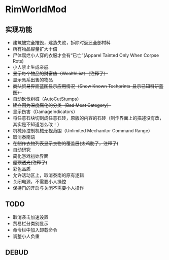 # RimWorldMod

## 实现功能

- 建筑被完全摧毁，建造失败，拆除时返还全部材料
- 所有物品容量扩大十倍
- 尸体腐烂小人穿的衣服才会有“已亡”(Apparel Tainted Only When Corpse Rots)
- 小人禁止生成亲戚
- ~~显示每个物品的财富值（WealthList）（注释了）~~
- 显示派系出售的物品
- ~~商队贸易界面蓝图显示应用情况（Show Known Techprints-显示已知科研蓝图）~~
- 自动砍伐树桩（AutoCutStumps）
- ~~建立因为温度腐化的分类（Bad Meat Category）~~
- 显示伤害（DamageIndicators）
- 将任意石块切割成任意石砖，原版的内容的石砖（制作界面上的描述没有改，其实是不知道怎么改！）
- 机械师控制机械无视范围（Unlimited Mechanitor Command Range）
- 取消泰南语
- ~~在制作衣物列表显示衣物的覆盖层(太鸡肋了，注释了)~~
- 自动研究
- 简化游戏初始界面
- ~~屋顶透光(注释了)~~
- 彩色品质
- 允许活动区上，取消泰南的原有逻辑
- 关闭电源，不需要小人操控
- 保持门的开启与关闭不需要小人操作
## TODO
- 取消袭击加速设置
- 贸易栏分类别显示
- 命令栏中加入卸载命令
- 调整小人负重
## DEBUD
